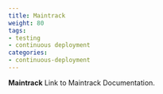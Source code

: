 ```yaml
---
title: Maintrack
weight: 80
tags:
- testing
- continuous deployment
categories:
- continuous-deployment
---
```


**Maintrack** Link to Maintrack Documentation.
